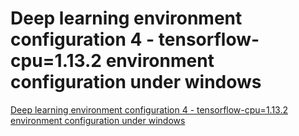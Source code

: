 # Deep learning environment configuration 4 - tensorflow-cpu=1.13.2 environment configuration under windows
[Deep learning environment configuration 4 - tensorflow-cpu=1.13.2 environment configuration under windows](https://aiwithcloud.com/2022/09/19/deep_learning_environment_configuration_4___tensorflow_cpu1-13-2_environment_configuration_under_windows/)